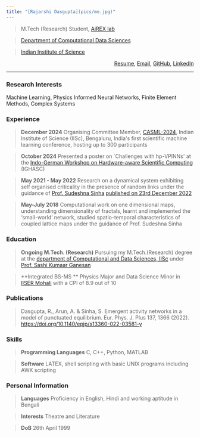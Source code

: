 ```yaml
---
title: "[Rajarshi Dasgupta](pics/me.jpg)"
---
```


> M.Tech (Research) Student, [AiREX lab](https://airexlab.cds.iisc.ac.in/)

> [Department of Computational Data Sciences](https://cds.iisc.ac.in/)

> [Indian Institute of Science](https://iisc.ac.in/)

<p align="right">
<a href="resume/Resume.pdf">Resume</a>,
<a href="mailto:rajarshi99@gmail.com">Email</a>,
<a href="https://github.com/rajarshi99/">GitHub</a>,
<a href="https://www.linkedin.com/in/rajarshi99/">LinkedIn</a>
</p>

---

### Research Interests

Machine Learning, Physics Informed Neural Networks, Finite Element Methods, Complex Systems

### Experience

> **December 2024** Organising Committee Member, [CASML-2024](https://casml.cc/), Indian Institute of Science (IISc), Bengaluru, India's first scientific machine learning conference, hosting up to 300 participants

> **October 2024** Presented a poster on `Challenges with hp-VPINNs'
at the [Indo-German Workshop on Hardware-aware Scientific Computing](https://conan.iwr.uni-heidelberg.de/events/hasc_workshop2024/) (IGHASC)

> **May 2021 - May 2022** Research on a dynamical system exhibiting self organised criticality in the presence of random links under the guidance of [Prof. Sudeshna Sinha](https://web.iisermohali.ac.in/dept/physics/Sudeshna_Sinha.html) [published on 23rd December 2022](https://link.springer.com/article/10.1140/epjp/s13360-022-03581-y)

> **May-July 2018** Computational work on one dimensional maps, understanding dimensionality of fractals, learnt and implemented the ‘small-world’ network, studied spatio-temporal characteristics of coupled lattice maps under the guidance of Prof. Sudeshna Sinha

### Education

> **Ongoing M.Tech. (Research)** Pursuing my M.Tech.(Research) degree at the [department of Computational and Data Sciences, IISc](https://cds.iisc.ac.in/) under [Prof. Sashi Kumaar Ganesan](http://cds.iisc.ac.in/faculty/sashi/)

> **Integrated BS-MS ** Physics Major and Data Science Minor in [IISER Mohali](https://www.iisermohali.ac.in/) with a CPI of 8.9 out of 10

### Publications

> Dasgupta, R., Arun, A. \& Sinha, S. Emergent activity networks in a model of punctuated equilibrium. Eur. Phys. J. Plus 137, 1366 (2022). https://doi.org/10.1140/epjp/s13360-022-03581-y

### Skills

> **Programming Languages** C, C++, Python, MATLAB

> **Software** LATEX, shell scripting with basic UNIX programs including AWK scripting

### Personal Information

> **Languages** Proficiency in English, Hindi and working aptitude in Bengali

> **Interests** Theatre and Literature

> **DoB** 26th April 1999

